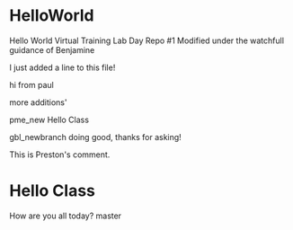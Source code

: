 # HelloWorld
Hello World Virtual Training Lab Day Repo #1
Modified under the watchfull guidance of Benjamine

I just added a line to this file!

 hi from paul 
 
 more additions'

 pme_new
Hello Class


gbl_newbranch
doing good, thanks for asking!
 
This is Preston's comment.


# Hello Class
How are you all today?
 master
 
